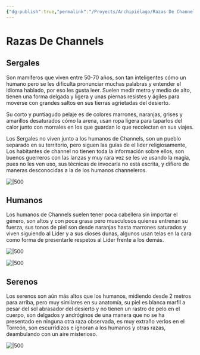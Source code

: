 ```yaml
---
{"dg-publish":true,"permalink":"/Proyects/Archipiélago/Razas De Channels/","title":"Razas De Channels","tags":["Contexto/DrawingAttack/Archipiélago"],"updated":"2023-11-02T20:56:06.337-05:00"}
---
```



# Razas De Channels

## Sergales

Son mamíferos que viven entre 50-70 años, son tan inteligentes cómo un humano pero se les dificulta pronunciar muchas palabras y entender el idioma hablado, por eso les gusta leer. Suelen medir metro y medio de alto, tienen una forma delgada y ligera y unas piernas resistes y ágiles para moverse con grandes saltos en sus tierras agrietadas del desierto.

Su corto y puntiagudo pelaje es de colores marrones, naranjas, grises y amarillos desaturados cómo la arena, usan ropa ligera para taparlos del calor junto con morrales en los que guardan lo que recolectan en sus viajes. 

Los Sergales no viven junto a los humanos de Channels, son un pueblo separado en su territorio, pero siguen las guías de el lider religiosamente, Los habitantes de channel no tienen toda la información sobre ellos, son buenos guerreros con las lanzas y muy rara vez se les ve usando la magia, pues no les ven uso, sus técnicas de invocarla no está escrita, y difiere de maneras desconocidas a la de los humanos channeleros.

![|500](https://i.imgur.com/uz0tfjK.png)

## Humanos

Los humanos de Channels suelen tener poca cabellera sin importar el género, son altos y con poca grasa pero musculosos quienes entrenan su fuerza, sus tonos de piel son desde naranjas hasta marrones saturados y viven siguiendo al Lider y a sus dioses dunas, algunos usan telas en la cara como forma de presentarle respetos al Lider frente a los demás.

![|500](https://i.imgur.com/bKQzEZU.png)

![|500](https://i.imgur.com/EoNKvWo.png)

## Serenos

Los serenos son aún más altos que los humanos, midiendo desde 2 metros para arriba, pero muy similares en su anatomía, su piel es blanca marfil a pesar del sol abrasador del desierto y no tienen un rastro de pelo en el cuerpo, son delgados y andróginos de una manera que no se ha presentado en ninguna otra raza observada, es muy extraño verlos en el Torreón, son escurridizos e ignoran a los humanos y otras razas, deambulando con un aire misterioso.

![|500](https://i.imgur.com/gRBAEA3.png)
